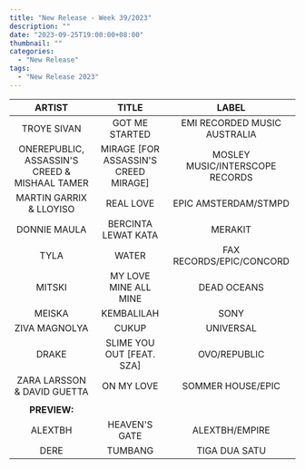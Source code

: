 ```yaml
---
title: "New Release - Week 39/2023"
description: ""
date: "2023-09-25T19:00:00+08:00"
thumbnail: ""
categories:
  - "New Release"
tags:
  - "New Release 2023"
---
```

<!--more-->
|ARTIST|TITLE|LABEL|
|:---:|:---:|:---:|
|TROYE SIVAN|GOT ME STARTED|EMI RECORDED MUSIC AUSTRALIA|
|ONEREPUBLIC, ASSASSIN'S CREED & MISHAAL TAMER|MIRAGE [FOR ASSASSIN'S CREED MIRAGE]|MOSLEY MUSIC/INTERSCOPE RECORDS|
|MARTIN GARRIX & LLOYISO|REAL LOVE|EPIC AMSTERDAM/STMPD|
|DONNIE MAULA|BERCINTA LEWAT KATA|MERAKIT|
|TYLA|WATER|FAX RECORDS/EPIC/CONCORD|
|MITSKI|MY LOVE MINE ALL MINE|DEAD OCEANS|
|MEISKA|KEMBALILAH|SONY|
|ZIVA MAGNOLYA|CUKUP|UNIVERSAL|
|DRAKE|SLIME YOU OUT [FEAT. SZA]|OVO/REPUBLIC|
|ZARA LARSSON & DAVID GUETTA|ON MY LOVE|SOMMER HOUSE/EPIC|
| | | |
|**PREVIEW:**| | |
|ALEXTBH|HEAVEN'S GATE|ALEXTBH/EMPIRE|
|DERE|TUMBANG|TIGA DUA SATU|
